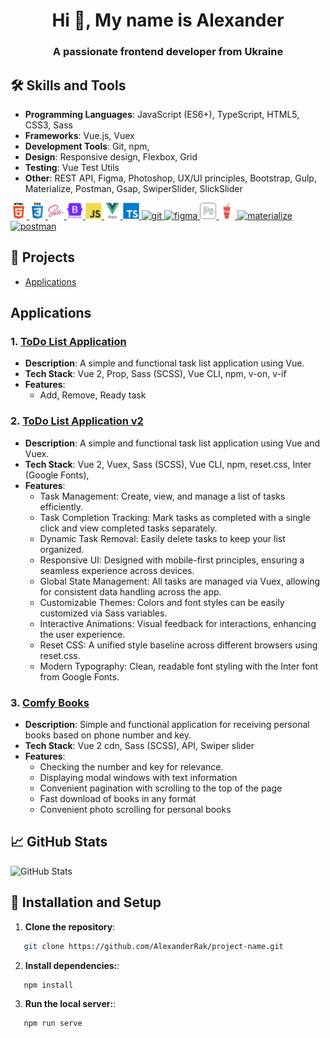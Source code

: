 <h1 align="center">Hi 👋, My name is Alexander</h1>
<h3 align="center">A passionate frontend developer from Ukraine</h3>

## 🛠️ Skills and Tools

- **Programming Languages**: JavaScript (ES6+), TypeScript, HTML5, CSS3, Sass
- **Frameworks**: Vue.js, Vuex
- **Development Tools**: Git, npm,
- **Design**: Responsive design, Flexbox, Grid
- **Testing**: Vue Test Utils
- **Other**: REST API, Figma, Photoshop, UX/UI principles, Bootstrap, Gulp, Materialize, Postman, Gsap, SwiperSlider, SlickSlider

<p align="left">
  <a href="https://www.w3.org/html/" target="_blank" rel="noreferrer"> 
    <img src="https://raw.githubusercontent.com/devicons/devicon/master/icons/html5/html5-original-wordmark.svg" alt="html5" width="26" height="26"/>
  </a>
  <a href="https://www.w3schools.com/css/" target="_blank" rel="noreferrer"> 
    <img src="https://raw.githubusercontent.com/devicons/devicon/master/icons/css3/css3-original-wordmark.svg" alt="css3" width="26" height="26"/>
  </a>
  <a href="https://sass-lang.com" target="_blank" rel="noreferrer"> 
    <img src="https://raw.githubusercontent.com/devicons/devicon/master/icons/sass/sass-original.svg" alt="sass" width="26" height="26"/>
  </a>
  <a href="https://getbootstrap.com" target="_blank" rel="noreferrer"> 
    <img src="https://raw.githubusercontent.com/devicons/devicon/master/icons/bootstrap/bootstrap-plain-wordmark.svg" alt="bootstrap" width="26" height="26"/>
  </a>
  <a href="https://developer.mozilla.org/en-US/docs/Web/JavaScript" target="_blank" rel="noreferrer"> 
    <img src="https://raw.githubusercontent.com/devicons/devicon/master/icons/javascript/javascript-original.svg" alt="javascript" width="26" height="26"/>
  </a>
  <a href="https://vuejs.org/" target="_blank" rel="noreferrer"> 
    <img src="https://raw.githubusercontent.com/devicons/devicon/master/icons/vuejs/vuejs-original-wordmark.svg" alt="vuejs" width="26" height="26"/>
  </a>
  <a href="https://www.typescriptlang.org/" target="_blank" rel="noreferrer"> 
    <img src="https://raw.githubusercontent.com/devicons/devicon/master/icons/typescript/typescript-original.svg" alt="typescript" width="26" height="26"/>
  </a>
  <a href="https://git-scm.com/" target="_blank" rel="noreferrer"> 
    <img src="https://www.vectorlogo.zone/logos/git-scm/git-scm-icon.svg" alt="git" width="26" height="26"/>
  </a>
  <a href="https://www.figma.com/" target="_blank" rel="noreferrer"> 
    <img src="https://www.vectorlogo.zone/logos/figma/figma-icon.svg" alt="figma" width="26" height="26"/>
  </a>
  <a href="https://www.photoshop.com/en" target="_blank" rel="noreferrer"> 
    <img src="https://raw.githubusercontent.com/devicons/devicon/master/icons/photoshop/photoshop-line.svg" alt="photoshop" width="26" height="26"/>
  </a>
  <a href="https://gulpjs.com" target="_blank" rel="noreferrer"> 
    <img src="https://raw.githubusercontent.com/devicons/devicon/master/icons/gulp/gulp-plain.svg" alt="gulp" width="26" height="26"/>
  </a>
  <a href="https://materializecss.com/" target="_blank" rel="noreferrer"> 
    <img src="https://raw.githubusercontent.com/prplx/svg-logos/5585531d45d294869c4eaab4d7cf2e9c167710a9/svg/materialize.svg" alt="materialize" width="26" height="26"/>
  </a>
  <a href="https://postman.com" target="_blank" rel="noreferrer">
    <img src="https://www.vectorlogo.zone/logos/getpostman/getpostman-icon.svg" alt="postman" width="26" height="26"/>
  </a>
</p>

## 🚀 Projects

- [Applications](#applications)

## Applications

### 1. [ToDo List Application](https://alexanderrak.github.io/vue2-doto-list/)
- **Description**: A simple and functional task list application using Vue.
- **Tech Stack**: Vue 2, Prop, Sass (SCSS), Vue CLI, npm, v-on, v-if
- **Features**:
  - Add, Remove, Ready task

### 2. [ToDo List Application v2](https://alexanderrak.github.io/vue2-todo-list-v2/)
- **Description**: A simple and functional task list application using Vue and Vuex.
- **Tech Stack**: Vue 2, Vuex, Sass (SCSS), Vue CLI, npm, reset.css, Inter (Google Fonts), 
- **Features**:
  - Task Management: Create, view, and manage a list of tasks efficiently.
  - Task Completion Tracking: Mark tasks as completed with a single click and view completed tasks separately.
  - Dynamic Task Removal: Easily delete tasks to keep your list organized.
  - Responsive UI: Designed with mobile-first principles, ensuring a seamless experience across devices.
  - Global State Management: All tasks are managed via Vuex, allowing for consistent data handling across the app.
  - Customizable Themes: Colors and font styles can be easily customized via Sass variables.
  - Interactive Animations: Visual feedback for interactions, enhancing the user experience.
  - Reset CSS: A unified style baseline across different browsers using reset.css.
  - Modern Typography: Clean, readable font styling with the Inter font from Google Fonts.

### 3. [Comfy Books](https://comfy.ua/ua/comfylibrary/)
- **Description**: Simple and functional application for receiving personal books based on phone number and key.
- **Tech Stack**: Vue 2 cdn, Sass (SCSS), API, Swiper slider
- **Features**:
  - Checking the number and key for relevance.
  - Displaying modal windows with text information
  - Convenient pagination with scrolling to the top of the page
  - Fast download of books in any format
  - Convenient photo scrolling for personal books

## 📈 GitHub Stats

![GitHub Stats](https://github-readme-stats.vercel.app/api?username=AlexanderRak&show_icons=true&theme=radical)

## 🔧 Installation and Setup

1. **Clone the repository**:
  ```bash
     git clone https://github.com/AlexanderRak/project-name.git
  ```
2. **Install dependencies:**:
  ```bash
     npm install
  ```

3. **Run the local server:**:
  ```bash
     npm run serve
  ```
